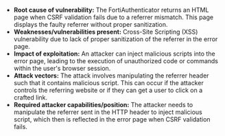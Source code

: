 - **Root cause of vulnerability:** The FortiAuthenticator returns an HTML page when CSRF validation fails due to a referrer mismatch. This page displays the faulty referrer without proper sanitization.
- **Weaknesses/vulnerabilities present:** Cross-Site Scripting (XSS) vulnerability due to lack of proper sanitization of the referrer in the error page.
- **Impact of exploitation:** An attacker can inject malicious scripts into the error page, leading to the execution of unauthorized code or commands within the user's browser session.
- **Attack vectors:** The attack involves manipulating the referrer header such that it contains malicious script. This can occur if the attacker controls the referring website or if they can get a user to click on a crafted link.
- **Required attacker capabilities/position:** The attacker needs to manipulate the referrer sent in the HTTP header to inject malicious script, which then is reflected in the error page when CSRF validation fails.